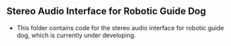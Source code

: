 ## Stereo Audio Interface for Robotic Guide Dog

* This folder contains code for the stereo audio interface for robotic guide dog, which is currently under developing. 